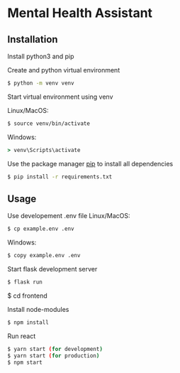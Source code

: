 # Mental Health Assistant

## Installation

Install python3 and pip

Create and python virtual environment
```bash
$ python -m venv venv
```

Start virtual environment using venv

Linux/MacOS:
```bash
$ source venv/bin/activate
```
Windows:
```cmd
> venv\Scripts\activate
```

Use the package manager [pip](https://pip.pypa.io/en/stable/) to install all dependencies
```bash
$ pip install -r requirements.txt
```
## Usage

Use developement .env file
Linux/MacOS:
```bash
$ cp example.env .env
```

Windows:
```cmd
$ copy example.env .env
```

Start flask development server
```bash
$ flask run
```
$ cd frontend

Install node-modules
```bash
$ npm install
```
Run react
```bash
$ yarn start (for development)
$ yarn start (for production)
$ npm start
```
